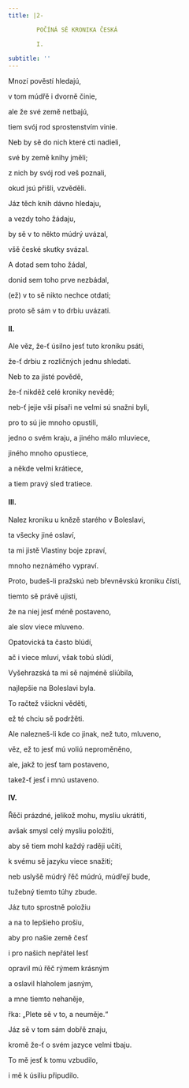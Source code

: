 ```yaml
---
title: |2-

        POČÍNÁ SĚ KRONIKA ČESKÁ

        I.
      
subtitle: ''
---
```


Mnozí pověstí hledajú,

v tom múdřě i dvorně činie,

ale že své země netbajú,

tiem svój rod sprostenstvím vinie.

Neb by sě do nich které cti nadieli,

své by země knihy jměli;

z nich by svój rod veš poznali,

okud jsú přišli, vzvěděli.

Jáz těch knih dávno hledaju,

a vezdy toho žádaju,

by sě v to někto múdrý uvázal,

všě české skutky svázal.

A dotad sem toho žádal,

donid sem toho prve nezbádal,

(ež) v to sě nikto nechce otdati;

proto sě sám v to drbiu uvázati.

#### II.

Ale věz, že-ť úsilno jesť tuto kroniku psáti,

že-ť drbiu z rozličných jednu shledati.

Neb to za jisté povědě,

že-ť nikděž celé kroniky nevědě;

neb-ť jejie vši písaři ne velmi sú snažni byli,

pro to sú jie mnoho opustili,

jedno o svém kraju, a jiného málo mluviece,

jiného mnoho opustiece,

a někde velmi krátiece,

a tiem pravý sled tratiece.

#### III.

Nalez kroniku u knězě starého v Boleslavi,

ta všecky jiné oslaví,

ta mi jistě Vlastiny boje zpraví,

mnoho neznámého vypraví.

Proto, budeš-li pražskú neb břevněvskú kroniku čísti,

tiemto sě právě ujisti,

že na niej jesť méně postaveno,

ale slov viece mluveno.

Opatovická ta často blúdí,

ač i viece mluví, však tobú slúdí,

Vyšehrazská ta mi sě najméně sliúbila,

najlepšie na Boleslavi byla.

To račtež všickni věděti,

ež té chciu sě podržěti.

Ale nalezneš-li kde co jinak, než tuto, mluveno,

věz, ež to jesť mú voliú neproměněno,

ale, jakž to jesť tam postaveno,

takež-ť jesť i mnú ustaveno.

#### IV.

Řěči prázdné, jelikož mohu, mysliu ukrátiti,

avšak smysl celý mysliu položiti,

aby sě tiem mohl každý raději učiti,

k svému sě jazyku viece snažiti;

neb uslyšě múdrý řěč múdrú, múdřejí bude,

tužebný tiemto túhy zbude.

Jáz tuto sprostně položiu

a na to lepšieho prošiu,

aby pro našie země česť

i pro našich nepřátel lesť

opravil mú řěč rýmem krásným

a oslavil hlaholem jasným,

a mne tiemto nehaněje,

řka: „Plete sě v to, a neuměje.“

Jáz sě v tom sám dobřě znaju,

kromě že-ť o svém jazyce velmi tbaju.

To mě jesť k tomu vzbudilo,

i mě k úsiliu připudilo.
